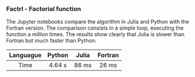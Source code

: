 ### Factrl - Factorial function

The Jupyter notebooks compare the algorithm in Julia and Python with the Fortran version. The comparison consists in a simple loop, executing the function a million times. The results show clearly that Julia is slower than Fortran but much faster than Python:

| Languague | Python | Julia | Fortran |
| :---: | :---: | :---: | :---: |
| Time | 4.64 s | 86 ms | 26 ms |
